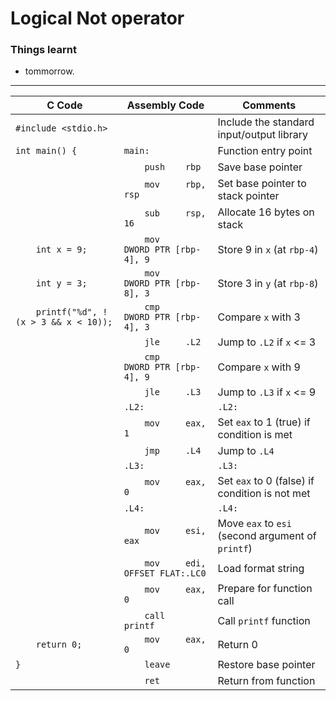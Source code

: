 # Logical Not operator 

### Things learnt 
  - tommorrow.

---


| C Code | Assembly Code | Comments |
|--------|----------------|----------|
| `#include <stdio.h>` | | Include the standard input/output library |
| `int main() {` | `main:` | Function entry point |
| | `    push    rbp` | Save base pointer |
| | `    mov     rbp, rsp` | Set base pointer to stack pointer |
| | `    sub     rsp, 16` | Allocate 16 bytes on stack |
| `    int x = 9;` | `    mov     DWORD PTR [rbp-4], 9` | Store 9 in `x` (at `rbp-4`) |
| `    int y = 3;` | `    mov     DWORD PTR [rbp-8], 3` | Store 3 in `y` (at `rbp-8`) |
| `    printf("%d", !(x > 3 && x < 10));` | `    cmp     DWORD PTR [rbp-4], 3` | Compare `x` with 3 |
| | `    jle     .L2` | Jump to `.L2` if `x` <= 3 |
| | `    cmp     DWORD PTR [rbp-4], 9` | Compare `x` with 9 |
| | `    jle     .L3` | Jump to `.L3` if `x` <= 9 |
| | `.L2:` | `.L2:` | Label for true condition |
| | `    mov     eax, 1` | Set `eax` to 1 (true) if condition is met |
| | `    jmp     .L4` | Jump to `.L4` |
| | `.L3:` | `.L3:` | Label for false condition |
| | `    mov     eax, 0` | Set `eax` to 0 (false) if condition is not met |
| | `.L4:` | `.L4:` | Label for end of comparison |
| | `    mov     esi, eax` | Move `eax` to `esi` (second argument of `printf`) |
| | `    mov     edi, OFFSET FLAT:.LC0` | Load format string |
| | `    mov     eax, 0` | Prepare for function call |
| | `    call    printf` | Call `printf` function |
| `    return 0;` | `    mov     eax, 0` | Return 0 |
| `}` | `    leave` | Restore base pointer |
| | `    ret` | Return from function |
